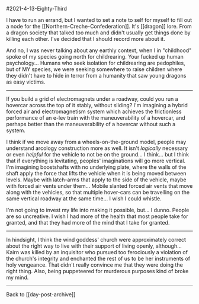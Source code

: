 #2021-4-13-Eighty-Third

I have to run an errand, but I wanted to set a note to self for myself to fill out a node for the [[Northern-Creche-Confederation]].  It's [[dragon]] lore.  From a dragon society that talked too much and didn't usually get things done by killing each other.  I've decided that I should record more about it.

And no, I was never talking about any earthly context, when I in "childhood" spoke of my species going north for childrearing.  Your fucked up human psychology...  Humans who seek isolation for childrearing are pedophiles, but of MY species, we were seeking somewhere to raise children where they didn't have to hide in terror from a humanity that saw young dragons as easy victims.

---
If you build a grid of electromagnets under a roadway, could you run a hovercar across the top of it stably, without sliding?  I'm imagining a hybrid forced air and electromagnetism system which achieves the frictionless performance of an e-lev train with the maneuverability of a hovercar, and perhaps better than the maneuverability of a hovercar without such a system.

I think if we move away from a wheels-on-the-ground model, people may understand arcology construction more as well.  It isn't *logically* necessary or even *helpful* for the vehicle to not be on the ground... I think... but I think that if everything is levitating, peoples' imaginations will go more vertical.  I'm imagining boostshafts with no underlying plate, where the walls of the shaft apply the force that lifts the vehicle when it is being moved between levels.  Maybe with latch-arms that apply to the side of the vehicle, maybe with forced air vents under them...  Mobile slanted forced air vents that move along with the vehicles, so that multiple hover-cars can be travelling on the same vertical roadway at the same time...  I wish I could whistle.

I'm not going to invest my life into making it possible, but...  I dunno.  People are so uncreative.  I wish I had more of the health that most people take for granted, and that they had more of the mind that I take for granted.

---
In hindsight, I think the wind goddess' church were approximately correct about the right way to live with their support of living openly, although...  Kairn was killed by an inquisitor who pursued too ferociously a violation of the church's integrity and enchanted the rest of us to be her instruments of holy vengeance.  That didn't really convince me that they were doing the right thing.  Also, being puppeteered for murderous purposes kind of broke my mind.

---
Back to [[day-post-archive]]